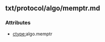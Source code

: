 ## txt/protocol/algo/memptr.md


### Attributes
<a href="#attributes"></a>
* [ctype:](/txt/ssimdb/dmmeta/ctype.md)algo.memptr

